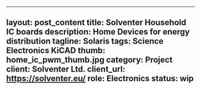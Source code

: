  ---
layout: post_content
title: Solventer Household IC boards
description: Home Devices for energy distribution
tagline: Solaris
tags: Science Electronics KiCAD
thumb: home_ic_pwm_thumb.jpg
category: Project
client: Solventer Ltd.
client_url: https://solventer.eu/
role: Electronics
status: wip
---
<div class="12u">
    <span class="image fit">
        <p><img src="{{ site.url_dir }}img/home_ic_pwm_thumb.jpg" alt="" /></p>
    </span>
</div>